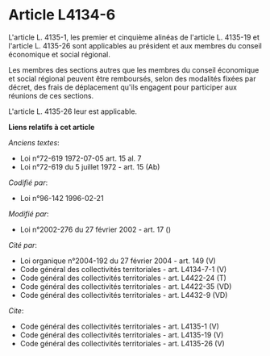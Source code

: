 # Article L4134-6

L'article L. 4135-1, les premier et cinquième alinéas de l'article L. 4135-19 et l'article L. 4135-26 sont applicables au
président et aux membres du conseil économique et social régional. 

Les membres des sections autres que les membres du conseil économique et social régional peuvent être remboursés, selon des
modalités fixées par décret, des frais de déplacement qu'ils engagent pour participer aux réunions de ces sections.

L'article L. 4135-26 leur est applicable.

**Liens relatifs à cet article**

_Anciens textes_:

  - Loi n°72-619 1972-07-05 art. 15 al. 7
  - Loi n°72-619 du 5 juillet 1972 - art. 15 (Ab)

_Codifié par_:

  - Loi n°96-142 1996-02-21

_Modifié par_:

  - Loi n°2002-276 du 27 février 2002 - art. 17 ()

_Cité par_:

  - Loi organique n°2004-192 du 27 février 2004 - art. 149 (V)
  - Code général des collectivités territoriales - art. L4134-7-1 (V)
  - Code général des collectivités territoriales - art. L4422-24 (T)
  - Code général des collectivités territoriales - art. L4422-35 (VD)
  - Code général des collectivités territoriales - art. L4432-9 (VD)

_Cite_:

  - Code général des collectivités territoriales - art. L4135-1 (V)
  - Code général des collectivités territoriales - art. L4135-19 (V)
  - Code général des collectivités territoriales - art. L4135-26 (V)
